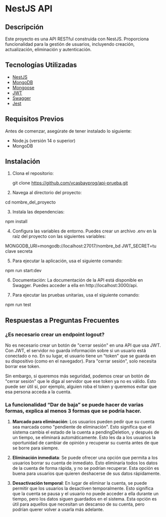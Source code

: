 # NestJS API

## Descripción

Este proyecto es una API RESTful construida con NestJS. Proporciona funcionalidad para la gestión de usuarios, incluyendo creación, actualización, eliminación y autenticación.

## Tecnologías Utilizadas

- [NestJS](https://nestjs.com/)
- [MongoDB](https://www.mongodb.com/)
- [Mongoose](https://mongoosejs.com/)
- [JWT](https://jwt.io/)
- [Swagger](https://swagger.io/)
- [Jest](https://jestjs.io/)

## Requisitos Previos

Antes de comenzar, asegúrate de tener instalado lo siguiente:

- Node.js (versión 14 o superior)
- MongoDB

## Instalación

1. Clona el repositorio:

   git clone https://github.com/vcasbayprog/api-prueba.git
   


2. Navega al directorio del proyecto:

cd nombre_del_proyecto

3. Instala las dependencias:

npm install


4. Configura las variables de entorno. Puedes crear un archivo .env en la raíz del proyecto con las siguientes variables:

MONGODB_URI=mongodb://localhost:27017/nombre_bd
JWT_SECRET=tu clave secreta



5. Para ejecutar la aplicación, usa el siguiente comando:


npm run start:dev


6. Documentación:
La documentación de la API está disponible en Swagger. Puedes acceder a ella en http://localhost:3000/api.

7. Para ejecutar las pruebas unitarias, usa el siguiente comando:

npm run test



## Respuestas a Preguntas Frecuentes

### ¿Es necesario crear un endpoint logout?

No es necesario crear un botón de "cerrar sesión" en una API que usa JWT. Con JWT, el servidor no guarda información sobre si un usuario está conectado o no. En su lugar, el usuario tiene un "token" que se guarda en su dispositivo (como en el navegador). Para "cerrar sesión", solo necesita borrar ese token.

Sin embargo, si queremos más seguridad, podemos crear un botón de "cerrar sesión" que le diga al servidor que ese token ya no es válido. Esto puede ser útil si, por ejemplo, alguien roba el token y queremos evitar que esa persona acceda a la cuenta.

### La funcionalidad “Dar de baja” se puede hacer de varias formas, explica al menos 3 formas que se podría hacer.

1. **Marcado para eliminación**: Los usuarios pueden pedir que su cuenta sea marcada como "pendiente de eliminación". Esto significa que el sistema cambia el estado de la cuenta a pendingDeletion, y después de un tiempo, se eliminará automáticamente. Esto les da a los usuarios la oportunidad de cambiar de opinión y recuperar su cuenta antes de que se borre para siempre.

2. **Eliminación inmediata**: Se puede ofrecer una opción que permita a los usuarios borrar su cuenta de inmediato. Esto eliminaría todos los datos de la cuenta de forma rápida, y no se podrían recuperar. Esta opción es buena para usuarios que quieren deshacerse de sus datos rápidamente.

3. **Desactivación temporal**: En lugar de eliminar la cuenta, se puede permitir que los usuarios la desactiven temporalmente. Esto significa que la cuenta se pausa y el usuario no puede acceder a ella durante un tiempo, pero los datos siguen guardados en el sistema. Esta opción es útil para aquellos que necesitan un descanso de su cuenta, pero podrían querer volver a usarla más adelante.



